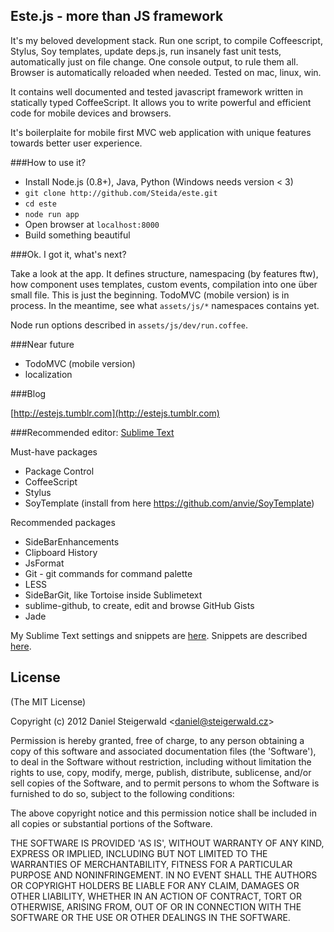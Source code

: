 
Este.js - more than JS framework
-------------------------------------------------------

It's my beloved development stack. Run one script, to compile Coffeescript,
Stylus, Soy templates, update deps.js, run insanely fast unit tests,
automatically just on file change. One console output, to rule them all.
Browser is automatically reloaded when needed. Tested on mac, linux, win.

It contains well documented and tested javascript framework written in
statically typed CoffeeScript. It allows you to write powerful and efficient code for mobile devices and browsers.

It's boilerplaite for mobile first MVC web application with unique features
towards better user experience.

###How to use it?

  - Install Node.js (0.8+), Java, Python (Windows needs version < 3)
  - `git clone http://github.com/Steida/este.git`
  - `cd este`
  - `node run app`
  - Open browser at `localhost:8000`
  - Build something beautiful

###Ok. I got it, what's next?

Take a look at the app. It defines structure, namespacing (by features ftw), how component uses templates, custom events, compilation into one über small file. This is just the beginning. TodoMVC (mobile version) is in process. In the meantime, see what `assets/js/*` namespaces contains yet.

Node run options described in `assets/js/dev/run.coffee`.

###Near future

  - TodoMVC (mobile version)
  - localization

###Blog

[http://estejs.tumblr.com](http://estejs.tumblr.com)

###Recommended editor: [Sublime Text](http://www.sublimetext.com)

Must-have packages

  - Package Control
  - CoffeeScript
  - Stylus
  - SoyTemplate (install from here https://github.com/anvie/SoyTemplate)

Recommended packages

  - SideBarEnhancements
  - Clipboard History
  - JsFormat
  - Git - git commands for command palette
  - LESS
  - SideBarGit, like Tortoise inside Sublimetext
  - sublime-github, to create, edit and browse GitHub Gists
  - Jade

My Sublime Text settings and snippets are [here](https://github.com/Steida/Sublimetext-user-settings). Snippets are described [here](https://github.com/Steida/Sublimetext-user-settings).

## License

(The MIT License)

Copyright (c) 2012 Daniel Steigerwald &lt;daniel@steigerwald.cz&gt;

Permission is hereby granted, free of charge, to any person obtaining
a copy of this software and associated documentation files (the
'Software'), to deal in the Software without restriction, including
without limitation the rights to use, copy, modify, merge, publish,
distribute, sublicense, and/or sell copies of the Software, and to
permit persons to whom the Software is furnished to do so, subject to
the following conditions:

The above copyright notice and this permission notice shall be
included in all copies or substantial portions of the Software.

THE SOFTWARE IS PROVIDED 'AS IS', WITHOUT WARRANTY OF ANY KIND,
EXPRESS OR IMPLIED, INCLUDING BUT NOT LIMITED TO THE WARRANTIES OF
MERCHANTABILITY, FITNESS FOR A PARTICULAR PURPOSE AND NONINFRINGEMENT.
IN NO EVENT SHALL THE AUTHORS OR COPYRIGHT HOLDERS BE LIABLE FOR ANY
CLAIM, DAMAGES OR OTHER LIABILITY, WHETHER IN AN ACTION OF CONTRACT,
TORT OR OTHERWISE, ARISING FROM, OUT OF OR IN CONNECTION WITH THE
SOFTWARE OR THE USE OR OTHER DEALINGS IN THE SOFTWARE.